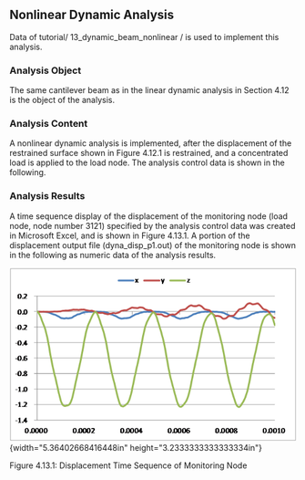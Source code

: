 ##  Nonlinear Dynamic Analysis

Data of tutorial/ 13\_dynamic\_beam\_nonlinear / is used to implement
this analysis.

### Analysis Object

The same cantilever beam as in the linear dynamic analysis in Section
4.12 is the object of the analysis.

### Analysis Content

A nonlinear dynamic analysis is implemented, after the displacement of
the restrained surface shown in Figure 4.12.1 is restrained, and a
concentrated load is applied to the load node. The analysis control data
is shown in the following.

### Analysis Results

A time sequence display of the displacement of the monitoring node (load
node, node number 3121) specified by the analysis control data was
created in Microsoft Excel, and is shown in Figure 4.13.1. A portion of
the displacement output file (dyna\_disp\_p1.out) of the monitoring node
is shown in the following as numeric data of the analysis results.

![](media/image27.png){width="5.36402668416448in"
height="3.2333333333333334in"}

Figure 4.13.1: Displacement Time Sequence of Monitoring Node
